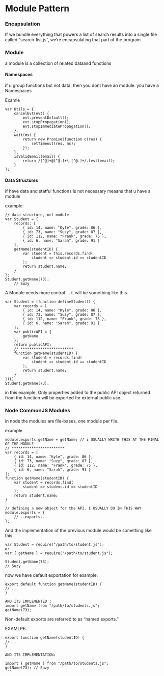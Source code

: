 # Module Pattern

### Encapsulation

If we bundle everything that powers a list of search results into a single file called “search-list.js”, we’re encapsulating that part of the program

### Module

a module is a collection of related dataand functions

#### Namespaces

if u group functions but not data, then you dont have an module. you have a Namespaces

Examle

```
var Utils = {
    cancelEvt(evt) {
        evt.preventDefault();
        evt.stopPropagation();
        evt.stopImmediatePropagation();
    },
    wait(ms) {
        return new Promise(function c(res) {
            setTimeout(res, ms);
        });
    },
    isValidEmail(email) {
        return /[^@]+@[^@.]+\.[^@.]+/.test(email);
    }
};
```

#### Data Structures
if have data and statful functions is not necessary meaans that u have a module

example:

```
// data structure, not module
var Student = {
    records: [
        { id: 14, name: "Kyle", grade: 86 },
        { id: 73, name: "Suzy", grade: 87 },
        { id: 112, name: "Frank", grade: 75 },
        { id: 6, name: "Sarah", grade: 91 }
    ],
    getName(studentID) {
        var student = this.records.find(
            student => student.id == studentID
        );
        return student.name;
    }
};
Student.getName(73);
    // Suzy
```


A Module needs more control ... it will be something like this.

```
var Student = (function defineStudent() {
    var records = [
        { id: 14, name: "Kyle", grade: 86 },
        { id: 73, name: "Suzy", grade: 87 },
        { id: 112, name: "Frank", grade: 75 },
        { id: 6, name: "Sarah", grade: 91 }
    ];
    var publicAPI = {
        getName
    };
    return publicAPI;
    // ************************
    function getName(studentID) {
        var student = records.find(
            student => student.id == studentID
        );
        return student.name;
    }
})();
Student.getName(73);
```

in this example, Only properties added to the
public API object returned from the function will be exported
for external public use.

### Node CommonJS Modules

in node the modules are file-bases, one module per file.

example:
```
module.exports.getName = getName; // i USUALLY WRITE THIS AT THE FINAL OF THE MODULE
// ************************
var records = [
    { id: 14, name: "Kyle", grade: 86 },
    { id: 73, name: "Suzy", grade: 87 },
    { id: 112, name: "Frank", grade: 75 },
    { id: 6, name: "Sarah", grade: 91 }
];
function getName(studentID) {
    var student = records.find(
        student => student.id == studentID
    );
    return student.name;
}

// defining a new object for the API. I USUALLY DO IN THIS WAY
module.exports = {
    // ..exports..
};

```

And the implementation of the previous module would be something like this.

```
var Student = require("/path/to/student.js");
or 
var { getName } = require("/path/to/student.js");

Student.getName(73);
// Suzy
```

now we have default exportation 
for example:

```
export default function getName(studentID) {
// ..
}

AND ITS IMPLEMENTED :
import getName from "/path/to/students.js";
getName(73);
```


Non-default exports are referred to as “named exports.”

EXAMLPE:
````
export function getName(studentID) {
// ..
}

AND ITS IMPLEMENTATION:

import { getName } from "/path/to/students.js";
getName(73); // Suzy
```